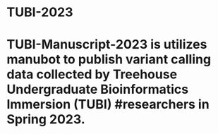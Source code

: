 # TUBI-2023
# TUBI-Manuscript-2023 is utilizes manubot to publish variant calling data collected by Treehouse Undergraduate Bioinformatics Immersion (TUBI) #researchers in Spring 2023. 
